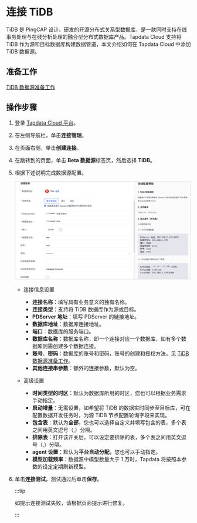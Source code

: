 # 连接 TiDB

TiDB 是 PingCAP 设计、研发的开源分布式关系型数据库，是一款同时支持在线事务处理与在线分析处理的融合型分布式数据库产品。Tapdata Cloud 支持将 TiDB 作为源和目标数据库构建数据管道，本文介绍如何在 Tapdata Cloud 中添加 TiDB 数据源。

## 准备工作

[TiDB 数据源准备工作](../../../prerequisites/beta/tidb.md)

## 操作步骤

1. 登录 [Tapdata Cloud 平台](https://cloud.tapdata.net/console/v3/)。

2. 在左侧导航栏，单击**连接管理**。

3. 在页面右侧，单击**创建连接**。

4. 在跳转到的页面，单击 **Beta 数据源**标签页，然后选择 **TiDB**。

5. 根据下述说明完成数据源配置。

   ![](../../../images/tidb_connection_setting.png)

   * 连接信息设置

     * **连接名称**：填写具有业务意义的独有名称。
     * **连接类型**：支持将 TiDB 数据库作为源或目标。
     * **PDServer 地址**：填写 PDServer 的链接地址。
     * **数据库地址**：数据库连接地址。
     * **端口**：数据库的服务端口。
     * **数据库名称**：数据库名称，即一个连接对应一个数据库，如有多个数据库则需创建多个数据连接。
     * **账号**、**密码**：数据库的账号和密码，账号的创建和授权方法，见 [TiDB 数据源准备工作](../../../prerequisites/beta/tidb.md)。
     * **其他连接串参数**：额外的连接参数，默认为空。
   * 高级设置

     * **时间类型的时区**：默认为数据库所用的时区，您也可以根据业务需求手动指定。
     * **启动增量**：无需设置，如希望将 TiDB 的数据实时同步至目标库，可在配置数据开发任务时，为源 TiDB 节点配置轮询字段来实现。
     * **包含表**：默认为**全部**，您也可以选择自定义并填写包含的表，多个表之间用英文逗号（,）分隔。
     * **排除表**：打开该开关后，可以设定要排除的表，多个表之间用英文逗号（,）分隔。
     * **agent 设置**：默认为**平台自动分配**，您也可以手动指定。
     * **模型加载频率**：数据源中模型数量大于 1 万时，Tapdata 将按照本参数的设定定期刷新模型。

6. 单击**连接测试**，测试通过后单击**保存**。

   :::tip

   如提示连接测试失败，请根据页面提示进行修复。

   :::
